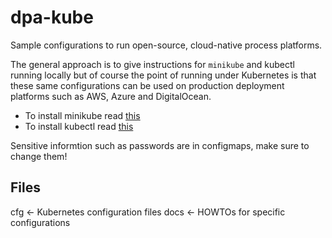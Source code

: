 dpa-kube
========

Sample configurations to run open-source, cloud-native process platforms.

The general approach is to give instructions for `minikube` and kubectl running locally but of course the point of running under Kubernetes is that these same configurations can be used on production deployment platforms such as AWS, Azure and DigitalOcean. 

- To install minikube read [this](https://kubernetes.io/docs/tasks/tools/install-minikube/)
- To install kubectl read [this](https://kubernetes.io/docs/tasks/tools/install-kubectl/)

Sensitive informtion such as passwords are in configmaps, make sure to change them!

Files
-----

cfg  <- Kubernetes configuration files
docs <- HOWTOs for specific configurations

